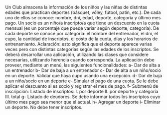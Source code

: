 Un Club almacena la información de los niños y las niñas de distintas edades que practican deportes
(básquet, vóley, fútbol, patín, etc.). De cada uno de ellos se conoce: nombre, dni, edad, deporte,
categoría y último mes pago. Un socio es un niño/a inscripto/a que tiene un descuento en la cuota
mensual (es un porcentaje que puede variar según deporte, categoría).
De cada deporte se conoce por categoría: el nombre del entrenador, el dni, el cupo, la cantidad de
inscriptos, el costo de la cuota, días y los horarios de entrenamiento. Aclaración: esto significa que el
deporte aparece varias veces pero con distintas categorías según las edades de los inscriptos.
Se deberá desarrollar una aplicación, utilizando las clases que considere necesarias, utilizando
herencia cuando corresponda. La aplicación debe proveer, mediante un menú, las siguientes
funcionalidades:
a- Dar de alta a un entrenador
b- Dar de baja a un entrenador
c- Dar de alta a un niño/socio en un deporte. Validar que haya cupo usando una excepción.
d- Dar de baja a un niño/socio en un deporte
e- Simular el pago de una cuota. Se le debe aplicar el descuento si es socio y registrar el mes de
pago.
f- Submenú de inscripción:
Listado de inscriptos:
I. por deporte
II. por deporte y categoría
III. total
g- Listado de deudores. Se debe informar todos los inscriptos cuyo último mes pago sea menor
que el actual.
h- Agregar un deporte
i- Eliminar un deporte. No debe tener inscriptos.
